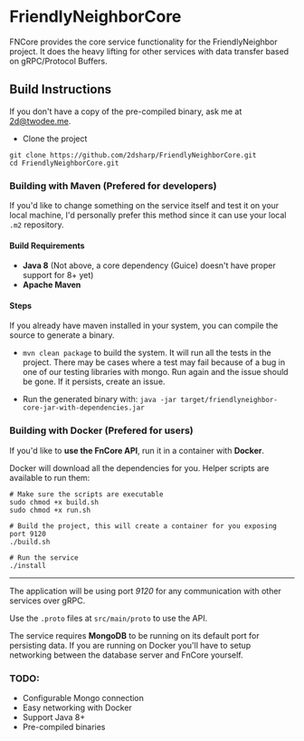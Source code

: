 # FriendlyNeighborCore

FNCore provides the core service functionality for the FriendlyNeighbor project. 
It does the heavy lifting for other services with data transfer based on gRPC/Protocol Buffers.

## Build Instructions

If you don't have a copy of the pre-compiled binary, ask me at 2d@twodee.me.

* Clone the project
```
git clone https://github.com/2dsharp/FriendlyNeighborCore.git
cd FriendlyNeighborCore.git
```

### Building with Maven (Prefered for developers)

If you'd like to change something on the service itself and test it on your local machine, 
I'd personally prefer this method since it can use your local `.m2` repository.

#### Build Requirements

* **Java 8** (Not above, a core dependency (Guice) doesn't have proper support for 8+ yet)
* **Apache Maven**

#### Steps

If you already have maven installed in your system, you can compile the source to generate a binary.

* `mvn clean package` to build the system. It will run all the tests in the project. 
There may be cases where a test may fail because of a bug in one of our testing libraries with mongo.
Run again and the issue should be gone. If it persists, create an issue.

* Run the generated binary with:
```java -jar target/friendlyneighbor-core-jar-with-dependencies.jar```

### Building with Docker (Prefered for users)

If you'd like to **use the FnCore API**, run it in a container with **Docker**.

Docker will download all the dependencies for you. Helper scripts are available to run them:

```
# Make sure the scripts are executable
sudo chmod +x build.sh
sudo chmod +x run.sh

# Build the project, this will create a container for you exposing port 9120
./build.sh

# Run the service
./install
```
---

The application will be using port *9120* for any communication with other services over gRPC.

Use the `.proto` files at `src/main/proto` to use the API.

The service requires **MongoDB** to be running on its default port for persisting data. 
If you are running on Docker you'll have to setup networking between the database server and FnCore yourself.

### TODO:

* Configurable Mongo connection
* Easy networking with Docker
* Support Java 8+
* Pre-compiled binaries
